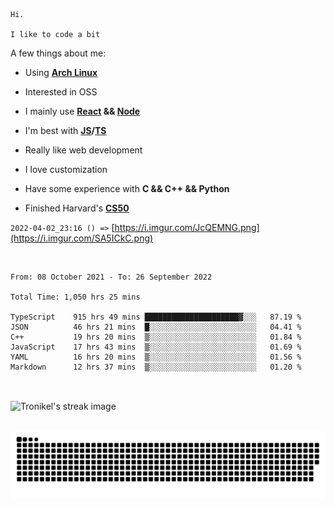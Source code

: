 ```
Hi.

I like to code a bit
```

A few things about me:

-   Using **[Arch Linux](https://archlinux.org/)**

-   Interested in OSS

-   I mainly use **[React](https://reactjs.org/) && [Node](https://nodejs.org/en/)**

-   I'm best with **[JS](https://www.javascript.com/)/[TS](https://www.typescriptlang.org/)**

-   Really like web development

-   I love customization

-   Have some experience with **C && C++ && Python**

-   Finished Harvard's **[CS50](https://cs50.harvard.edu)**

`2022-04-02_23:16 () =>` [https://i.imgur.com/JcQEMNG.png](https://i.imgur.com/SA5ICkC.png)

<br>

<!--START_SECTION:waka-->

```text
From: 08 October 2021 - To: 26 September 2022

Total Time: 1,050 hrs 25 mins

TypeScript    915 hrs 49 mins █████████████████████▓░░░   87.19 %
JSON          46 hrs 21 mins  █░░░░░░░░░░░░░░░░░░░░░░░░   04.41 %
C++           19 hrs 20 mins  ▒░░░░░░░░░░░░░░░░░░░░░░░░   01.84 %
JavaScript    17 hrs 43 mins  ▒░░░░░░░░░░░░░░░░░░░░░░░░   01.69 %
YAML          16 hrs 20 mins  ▒░░░░░░░░░░░░░░░░░░░░░░░░   01.56 %
Markdown      12 hrs 37 mins  ▒░░░░░░░░░░░░░░░░░░░░░░░░   01.20 %
```

<!--END_SECTION:waka-->

<br>

<p><img align="center" src="https://github-readme-streak-stats.herokuapp.com/?user=Tronikelis&theme=dark" alt="Tronikel's streak image" /></p>

<br>

<img title="" src="https://raw.githubusercontent.com/Tronikelis/Tronikelis/output/github-contribution-grid-snake.svg" alt="very cool snake thingey" data-align="left">
